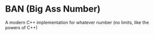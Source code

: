 # BAN (Big Ass Number)

A modern C++ implementation for whatever number (no limits, like the powers of C++)
